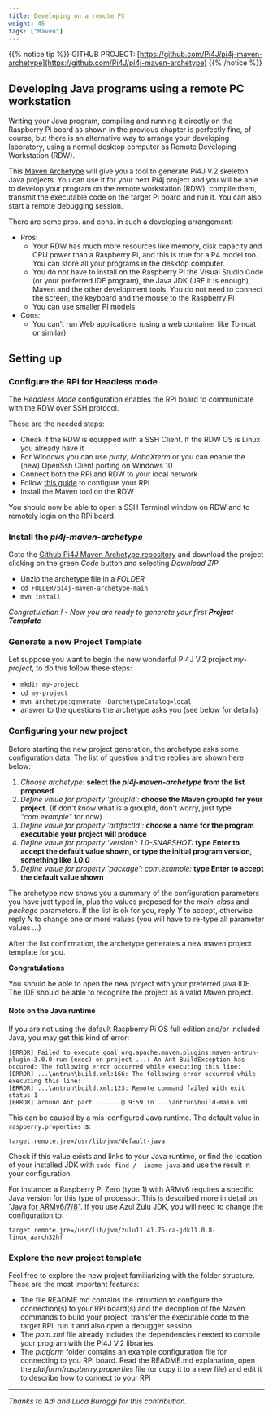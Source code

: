 ```yaml
---
title: Developing on a remote PC
weight: 45
tags: ["Maven"]
---
```


{{% notice tip %}}
GITHUB PROJECT: [https://github.com/Pi4J/pi4j-maven-archetype](https://github.com/Pi4J/pi4j-maven-archetype)
{{% /notice %}}

## Developing Java programs using a remote PC workstation

Writing your Java program, compiling and running it directly on the Raspberry Pi board
as shown in the previous chapter is perfectly fine, of course,
but there is an alternative way to arrange your developing laboratory, using a normal 
desktop computer as Remote Developing Workstation (RDW).

This [Maven Archetype](https://github.com/Pi4J/pi4j-maven-archetype "raspimaven-archetype") will give you
a tool to generate Pi4J V.2 skeleton Java projects. You can use it for your next Pi4j project and you will be able 
to develop your program on the remote workstation (RDW), compile them, transmit the executable 
code on the target Pi board and run it. You can also start a remote debugging session.

There are some pros. and cons. in such a developing arrangement:

- Pros:
    - Your RDW has much more resources like memory, disk capacity and CPU power
than a Raspberry Pi, and this is true for a P4 model too. You can store all your programs in the
desktop computer.
    - You do not have to install on the Raspberry Pi the Visual Studio Code (or your preferred IDE program),
the Java JDK (JRE it is enough), Maven and the other development tools.
    You do not need to connect the screen, the keyboard and the mouse to the Raspberry Pi
    - You can use smaller PI models
- Cons:
    - You can't run Web applications (using a web container like Tomcat or similar)

## Setting up

### Configure the RPi for Headless mode

The _Headless Mode_ configuration enables the RPi board to communicate with the RDW over SSH protocol.

These are the needed steps:

- Check if the RDW is equipped with a SSH Client. If the RDW OS is Linux you already have it 
- For Windows you can use _putty_, _MobaXterm_ or you can enable the (new) OpenSsh Client porting on Windows 10
- Connect both the RPi and RDW to your local network
- Follow [this guide](https://www.raspberrypi.org/documentation/configuration/wireless/headless.md "Setting up a Raspberry Pi headless") 
to configure your RPi 
- Install the Maven tool on the RDW

You should now be able to open a SSH Terminal window on RDW and to remotely login on the RPi board.

### Install the _pi4j-maven-archetype_

Goto the [Github Pi4J Maven Archetype repository](https://github.com/Pi4J/pi4j-maven-archetype) and download the project
clicking on the green _Code_ button and selecting _Download ZIP_

- Unzip the archetype file in a _FOLDER_
- `cd FOLDER/pi4j-maven-archetype-main`
- `mvn install`

_Congratulation ! - Now you are ready to generate your first **Project Template**_

### Generate a new Project Template

Let suppose you want to begin the new wonderful PI4J V.2 project _my-project_, to do this follow these steps:

- `mkdir my-project`
- `cd my-project`
- `mvn archetype:generate -DarchetypeCatalog=local`
- answer to the questions the archetype asks you (see below for details)

### Configuring your new project

Before starting the new project generation, the archetype asks some configuration data. The list of question
and the replies are shown here below:

1. _Choose archetype:_ **select the _pi4j-maven-archetype_ from the list proposed**
1. _Define value for property 'groupId':_ **choose the Maven groupId for your project.** (If don't know what is a groupId, don't worry, just type _"com.example"_ for now)
1. _Define value for property 'artifactId':_ **choose a name for the program executable your project will produce**
1. _Define value for property 'version':  1.0-SNAPSHOT:_ **type Enter to accept the default value shown, or type the initial program version, something like _1.0.0_**
1. _Define value for property 'package':  com.example:_ **type Enter to accept the default value shown**

The archetype now shows you a summary of the configuration parameters you have just typed in, plus the values proposed for the _main-class_ and _package_ parameters.
If the list is ok for you, reply _Y_ to accept, otherwise reply _N_ to change one or more values (you will have to re-type all parameter values ...)

After the list confirmation, the archetype generates a new maven project template for you.

**Congratulations**

You should be able to open the new project with your preferred java IDE. The IDE should be able
to recognize the project as a valid Maven project.

#### Note on the Java runtime

If you are not using the default Raspberry Pi OS full edition and/or included Java, you may get this kind of error:

```shell
[ERROR] Failed to execute goal org.apache.maven.plugins:maven-antrun-plugin:3.0.0:run (exec) on project ...: An Ant BuildException has occured: The following error occurred while executing this line:
[ERROR] ...\antrun\build.xml:166: The following error occurred while executing this line:
[ERROR] ...\antrun\build.xml:123: Remote command failed with exit status 1
[ERROR] around Ant part ...... @ 9:59 in ...\antrun\build-main.xml
```

This can be caused by a mis-configured Java runtime. The default value in `raspberry.properties` is:

```
target.remote.jre=/usr/lib/jvm/default-java
```

Check if this value exists and links to your Java runtime, or find the location of your installed JDK with
`sudo find / -iname java` and use the result in your configuration.

For instance: a Raspberry Pi Zero (type 1) with ARMv6 requires a specific Java version for this type of processor. This
is described more in detail on ["Java for ARMv6/7/8"](https://pi4j.com/documentation/java-installation/). If you use Azul
Zulu JDK, you will need to change the configuration to:

```
target.remote.jre=/usr/lib/jvm/zulu11.41.75-ca-jdk11.0.8-linux_aarch32hf
```

### Explore the new project template

Feel free to explore the new project familiarizing with the folder structure. These are the most important features:

- The file README.md contains the intruction to configure the connection(s) to your RPi board(s) and the decription of the Maven
commands to build your project, transfer the executable code to the target RPi, run it and also open a debugger session.
- The _pom.xml_ file already includes the dependencies needed to compile your program with the Pi4J V.2 libraries.
- The _platform_ folder contains an example configuration file for connecting to you RPi board. Read the README.md explanation,
open the _platform/raspberry.properties_ file (or copy it to a new file) and edit it to describe how to connect to your RPi

---

*Thanks to Adi and Luca Buraggi for this contribution.*